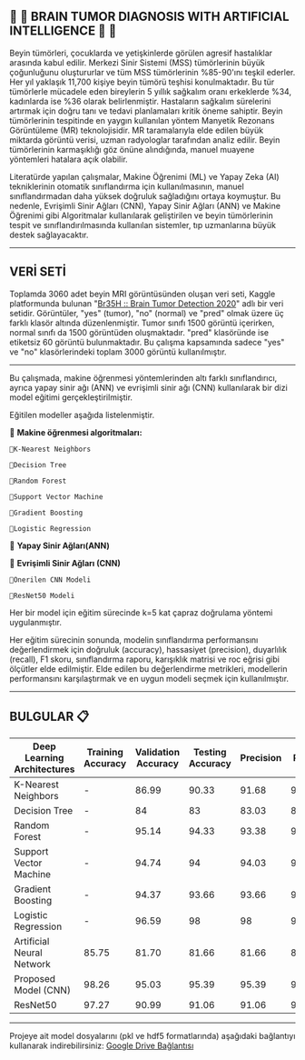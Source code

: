 ##  🔹 🔸 BRAIN TUMOR DIAGNOSIS WITH ARTIFICIAL INTELLIGENCE 🔸 🔹

Beyin tümörleri, çocuklarda ve yetişkinlerde görülen agresif hastalıklar arasında kabul edilir. Merkezi Sinir Sistemi (MSS) tümörlerinin büyük çoğunluğunu oluştururlar ve tüm MSS tümörlerinin %85-90'ını teşkil ederler. Her yıl yaklaşık 11,700 kişiye beyin tümörü teşhisi konulmaktadır. Bu tür tümörlerle mücadele eden bireylerin 5 yıllık sağkalım oranı erkeklerde %34, kadınlarda ise %36 olarak belirlenmiştir. Hastaların sağkalım sürelerini artırmak için doğru tanı ve tedavi planlamaları kritik öneme sahiptir. Beyin tümörlerinin tespitinde en yaygın kullanılan yöntem Manyetik Rezonans Görüntüleme (MR) teknolojisidir. MR taramalarıyla elde edilen büyük miktarda görüntü verisi, uzman radyologlar tarafından analiz edilir. Beyin tümörlerinin karmaşıklığı göz önüne alındığında, manuel muayene yöntemleri hatalara açık olabilir.

Literatürde yapılan çalışmalar, Makine Öğrenimi (ML) ve Yapay Zeka (AI) tekniklerinin otomatik sınıflandırma için kullanılmasının, manuel sınıflandırmadan daha yüksek doğruluk sağladığını ortaya koymuştur. Bu nedenle, Evrişimli Sinir Ağları (CNN), Yapay Sinir Ağları (ANN) ve Makine Öğrenimi gibi Algoritmalar kullanılarak geliştirilen ve beyin tümörlerinin tespit ve sınıflandırılmasında kullanılan sistemler, tıp uzmanlarına büyük destek sağlayacaktır.

---

## VERİ SETİ
Toplamda 3060 adet beyin MRI görüntüsünden oluşan veri seti, Kaggle platformunda bulunan "[Br35H :: Brain Tumor Detection 2020](https://www.kaggle.com/datasets/ahmedhamada0/brain-tumor-detection?select=no)" adlı bir veri setidir. Görüntüler, "yes" (tumor), "no" (normal) ve "pred" olmak üzere üç farklı klasör altında düzenlenmiştir. Tumor sınıfı 1500 görüntü içerirken, normal sınıfı da 1500 görüntüden oluşmaktadır. "pred" klasöründe ise etiketsiz 60 görüntü bulunmaktadır. Bu çalışma kapsamında sadece "yes" ve "no" klasörlerindeki toplam 3000 görüntü kullanılmıştır.

---

Bu çalışmada, makine öğrenmesi yöntemlerinden altı farklı sınıflandırıcı, ayrıca yapay sinir ağı (ANN) ve evrişimli sinir ağı (CNN) kullanılarak bir dizi model eğitimi gerçekleştirilmiştir. 

Eğitilen modeller aşağıda listelenmiştir. 

🔰 **Makine öğrenmesi algoritmaları:**

    💠K-Nearest Neighbors
  
    💠Decision Tree
  
    💠Random Forest
  
    💠Support Vector Machine
  
    💠Gradient Boosting
  
    💠Logistic Regression
  
🔰 **Yapay Sinir Ağları(ANN)**

🔰 **Evrişimli Sinir Ağları (CNN)**

    💠Önerilen CNN Modeli
  
    💠ResNet50 Modeli


Her bir model için eğitim sürecinde k=5 kat çapraz doğrulama yöntemi uygulanmıştır.

Her eğitim sürecinin sonunda, modelin sınıflandırma performansını değerlendirmek için doğruluk (accuracy), hassasiyet (precision), duyarlılık (recall), F1 skoru, sınıflandırma raporu, karışıklık matrisi ve roc eğrisi gibi ölçütler elde edilmiştir. Elde edilen bu değerlendirme metrikleri, modellerin performansını karşılaştırmak ve en uygun modeli seçmek için kullanılmıştır.

---

## BULGULAR 📋


| Deep Learning Architectures | Training Accuracy | Validation Accuracy | Testing Accuracy | Precision | Recall | F1-score |
|----------------------------|-------------------|---------------------|------------------|-----------|--------|----------|
| K-Nearest Neighbors         | -                 | 86.99               | 90.33            | 91.68     | 90.333 | 90.25    |
| Decision Tree               | -                 | 84                  | 83               | 83.03     | 83     | 82.99    |
| Random Forest               | -                 | 95.14               | 94.33            | 93.38     | 94.33  | 94.33    |
| Support Vector Machine      | -                 | 94.74               | 94               | 94.03     | 94     | 93.99    |
| Gradient Boosting           | -                 | 94.37               | 93.66            | 93.66     | 93.66  | 93.66    |
| Logistic Regression         | -                 | 96.59               | 98               | 98        | 98     | 97.99    |
| Artificial Neural Network   | 85.75             | 81.70               | 81.66            | 81.66     | 81.66  | 81.6     |
| Proposed Model (CNN)        | 98.26             | 95.03               | 95.39            | 95.39     | 95.39  | 95.2     |
| ResNet50                    | 97.27             | 90.99               | 91.06            | 91.06     | 91.06  | 91       |



---
Projeye ait model dosyalarını (pkl ve hdf5 formatlarında) aşağıdaki bağlantıyı kullanarak indirebilirsiniz: [Google Drive Bağlantısı]([buraya_drive_bağlantınızı_ekleyin](https://drive.google.com/drive/folders/1K2msh-PcmW79-1VLyRUarLUIpLdKa1k9?usp=drive_link))

